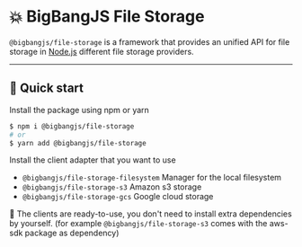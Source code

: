 # 💥 BigBangJS File Storage

`@bigbangjs/file-storage` is a framework that provides an unified API for file storage in  [Node.js](https://nodejs.org) different file storage providers.

---

## 🚀 Quick start

Install the package using npm or yarn

```bash
$ npm i @bigbangjs/file-storage
# or
$ yarn add @bigbangjs/file-storage
```

Install the client adapter that you want to use

- `@bigbangjs/file-storage-filesystem` Manager for the local filesystem
- `@bigbangjs/file-storage-s3` Amazon s3 storage
- `@bigbangjs/file-storage-gcs` Google cloud storage

🤟 The clients are ready-to-use, you don't need to install extra dependencies by yourself. (for example `@bigbangjs/file-storage-s3` comes with the aws-sdk package as dependency)